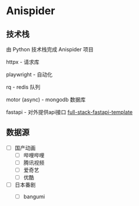 # Anispider

## 技术栈

由 Python 技术栈完成 Anispider 项目

httpx - 请求库

playwright - 自动化

rq - redis 队列

motor (async) - mongodb 数据库

fastapi - 对外提供api接口 [full-stack-fastapi-template](https://github.com/fastapi/full-stack-fastapi-template)



## 数据源

- [ ] 国产动画
  - [ ] 哔哩哔哩
  - [ ] 腾讯视频
  - [ ] 爱奇艺
  - [ ] 优酷
- [ ] 日本番剧
  - [ ] bangumi

